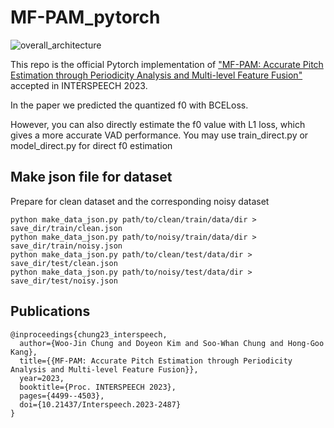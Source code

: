 # MF-PAM_pytorch

![overall_architecture](https://github.com/Woo-jin-Chung/mfpam-pitch-estimation-pytorch/assets/76720656/9771d5ca-9993-4e84-ae13-d6d7481abf0f)

This repo is the official Pytorch implementation of ["MF-PAM: Accurate Pitch Estimation through Periodicity Analysis and Multi-level Feature Fusion"](https://arxiv.org/abs/2306.09640) accepted in INTERSPEECH 2023.


In the paper we predicted the quantized f0 with BCELoss.

However, you can also directly estimate the f0 value with L1 loss, which gives a more accurate VAD performance.
You may use train_direct.py or model_direct.py for direct f0 estimation

## Make json file for dataset
Prepare for clean dataset and the corresponding noisy dataset
```
python make_data_json.py path/to/clean/train/data/dir > save_dir/train/clean.json
python make_data_json.py path/to/noisy/train/data/dir > save_dir/train/noisy.json
python make_data_json.py path/to/clean/test/data/dir > save_dir/test/clean.json
python make_data_json.py path/to/noisy/test/data/dir > save_dir/test/noisy.json
```


## Publications
```
@inproceedings{chung23_interspeech,
  author={Woo-Jin Chung and Doyeon Kim and Soo-Whan Chung and Hong-Goo Kang},
  title={{MF-PAM: Accurate Pitch Estimation through Periodicity Analysis and Multi-level Feature Fusion}},
  year=2023,
  booktitle={Proc. INTERSPEECH 2023},
  pages={4499--4503},
  doi={10.21437/Interspeech.2023-2487}
}
```
